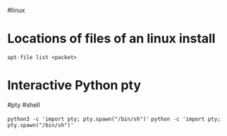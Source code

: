 #linux
# Locations of files of an linux install
`apt-file list <packet>`

# Interactive Python pty
 #pty #shell
 
`python3 -c 'import pty; pty.spawn("/bin/sh")'`
`python -c 'import pty; pty.spawn("/bin/sh")'`
